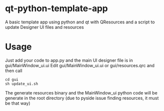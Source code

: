 # qt-python-template-app
A basic template app using python and qt with QResources and a script to update Designer UI files and resources

# Usage

Just add your code to app.py and the main UI designer file is in gui/MainWindow_ui.ui
Edit gui/MainWindow_ui.ui or gui/resources.qrc and then call

```
cd gui
sh update_ui.sh
```

The generate resources binary and the MainWindow_ui python code will be generate in the root directory (due to pyside issue finding resources, it must be that way)


